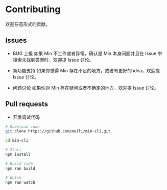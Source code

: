 # Contributing


欢迎任意形式的贡献。

## Issues


* BUG 上报
如果 Min 不工作或者异常，确认是 Min 本身问题并且在 Issue 中搜索未找到答案时，欢迎提 Issue 讨论。

* 新功能支持
如果你觉得 Min 存在不足的地方，或者有更好的 idea，欢迎提 Issue 讨论。

* 问题讨论
如果你对 Min 存在疑问或者不确定的地方，欢迎提 Issue 讨论。


## Pull requests

* 开发调试代码

``` bash
# Download code
git clone https://github.com/meili/min-cli.git

cd min-cli

# Start
npm install

# Build code
npm run build

# Watch
npm run watch
```
